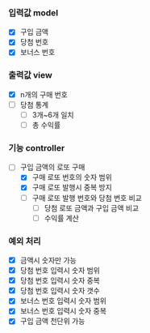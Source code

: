 ### 입력값 model
- [x] 구입 금액
- [x] 당첨 번호
- [x] 보너스 번호

### 출력값 view
- [x] n개의 구매 번호
- [ ] 당첨 통계
  - [ ] 3개~6개 일치
  - [ ] 총 수익률

### 기능 controller
- [ ] 구입 금액의 로또 구매
  - [x] 구매 로또 번호의 숫자 범위
  - [x] 구매 로또 발행시 중복 방지
  - [ ] 구매 로또 발행 번호와 당첨 번호 비교
      - [ ] 당첨 로또 금액과 구입 금액 비교
      - [ ] 수익률 계산

### 예외 처리
- [x] 금액시 숫자만 가능
- [x] 당첨 번호 입력시 숫자 범위
- [x] 당첨 번호 입력시 숫자 중복
- [x] 당첨 번호 입력시 숫자 갯수
- [x] 보너스 번호 입력시 숫자 범위
- [x] 보너스 번호 입력시 숫자 중복
- [x] 구입 금액 천단위 가능